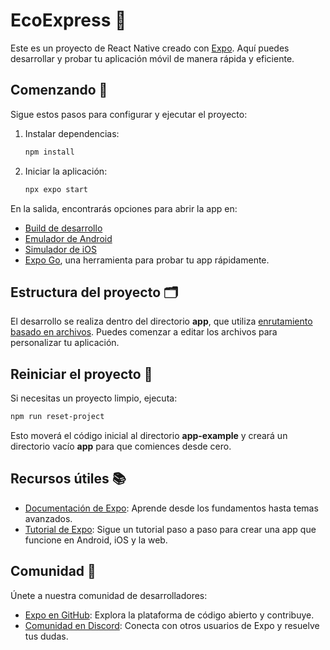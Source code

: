 # EcoExpress 📱

Este es un proyecto de React Native creado con [Expo](https://expo.dev). Aquí puedes desarrollar y probar tu aplicación móvil de manera rápida y eficiente.

## Comenzando 🚀

Sigue estos pasos para configurar y ejecutar el proyecto:

1. Instalar dependencias:

   ```bash
   npm install
   ```

2. Iniciar la aplicación:

   ```bash
   npx expo start
   ```

En la salida, encontrarás opciones para abrir la app en:

- [Build de desarrollo](https://docs.expo.dev/develop/development-builds/introduction/)
- [Emulador de Android](https://docs.expo.dev/workflow/android-studio-emulator/)
- [Simulador de iOS](https://docs.expo.dev/workflow/ios-simulator/)
- [Expo Go](https://expo.dev/go), una herramienta para probar tu app rápidamente.

## Estructura del proyecto 🗂️

El desarrollo se realiza dentro del directorio **app**, que utiliza [enrutamiento basado en archivos](https://docs.expo.dev/router/introduction/). Puedes comenzar a editar los archivos para personalizar tu aplicación.

## Reiniciar el proyecto 🔄

Si necesitas un proyecto limpio, ejecuta:

```bash
npm run reset-project
```

Esto moverá el código inicial al directorio **app-example** y creará un directorio vacío **app** para que comiences desde cero.

## Recursos útiles 📚

- [Documentación de Expo](https://docs.expo.dev/): Aprende desde los fundamentos hasta temas avanzados.
- [Tutorial de Expo](https://docs.expo.dev/tutorial/introduction/): Sigue un tutorial paso a paso para crear una app que funcione en Android, iOS y la web.

## Comunidad 👥

Únete a nuestra comunidad de desarrolladores:

- [Expo en GitHub](https://github.com/expo/expo): Explora la plataforma de código abierto y contribuye.
- [Comunidad en Discord](https://chat.expo.dev): Conecta con otros usuarios de Expo y resuelve tus dudas.

